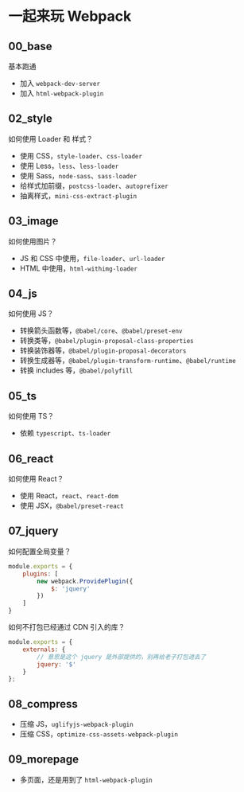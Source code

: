 # 一起来玩 Webpack

## 00_base

基本跑通

- 加入 `webpack-dev-server`
- 加入 `html-webpack-plugin`

## 02_style

如何使用 Loader 和 样式？

- 使用 CSS，`style-loader`、`css-loader`
- 使用 Less，`less`、`less-loader`
- 使用 Sass，`node-sass`、`sass-loader`
- 给样式加前缀，`postcss-loader`、`autoprefixer`
- 抽离样式，`mini-css-extract-plugin`

## 03_image

如何使用图片？

- JS 和 CSS 中使用，`file-loader`、`url-loader`
- HTML 中使用，`html-withimg-loader`

## 04_js

如何使用 JS？

- 转换箭头函数等，`@babel/core`、`@babel/preset-env`
- 转换类等，`@babel/plugin-proposal-class-properties`
- 转换装饰器等，`@babel/plugin-proposal-decorators`
- 转换生成器等，`@babel/plugin-transform-runtime`、`@babel/runtime`
- 转换 includes 等，`@babel/polyfill`

## 05_ts

如何使用 TS？

- 依赖 `typescript`、`ts-loader`

## 06_react

如何使用 React？

- 使用 React，`react`、`react-dom`
- 使用 JSX，`@babel/preset-react`

## 07_jquery

如何配置全局变量？

```javascript
module.exports = {
    plugins: [
        new webpack.ProvidePlugin({
            $: 'jquery'
        })
    ]
}
```

如何不打包已经通过 CDN 引入的库？

```javascript
module.exports = { 
    externals: {
        // 意思是这个 jquery 是外部提供的，别再给老子打包进去了
        jquery: '$'
    }
};
```

## 08_compress

- 压缩 JS，`uglifyjs-webpack-plugin`
- 压缩 CSS，`optimize-css-assets-webpack-plugin`

## 09_morepage

- 多页面，还是用到了 `html-webpack-plugin`